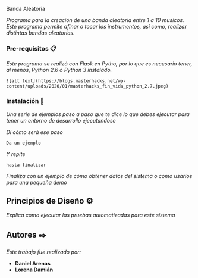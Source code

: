 Banda Aleatoria

_Programa para la creación de una banda aleatoria entre 1 a 10 musicos. Este programa permite afinar o tocar los instrumentos, asi como, realizar distintas bandas aleatorias._

### Pre-requisitos 📋

_Este programa se realizó con Flask en Pytho, por lo que es necesario tener, al menos, Python 2.6 o Python 3 instalado._

```
![alt text](https://blogs.masterhacks.net/wp-content/uploads/2020/01/masterhacks_fin_vida_python_2.7.jpeg)
```

### Instalación 🔧

_Una serie de ejemplos paso a paso que te dice lo que debes ejecutar para tener un entorno de desarrollo ejecutandose_

_Dí cómo será ese paso_

```
Da un ejemplo
```

_Y repite_

```
hasta finalizar
```

_Finaliza con un ejemplo de cómo obtener datos del sistema o como usarlos para una pequeña demo_

## Principios de Diseño ⚙️

_Explica como ejecutar las pruebas automatizadas para este sistema_

## Autores ✒️

_Este trabajo fue realizado por:_

* **Daniel Arenas** 
* **Lorena Damián** 
